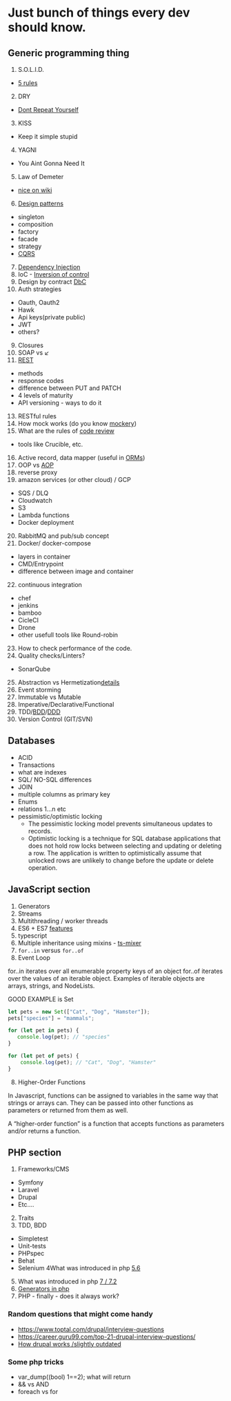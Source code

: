 # Just bunch of things every dev should know.
## Generic programming thing


 1. S.O.L.I.D.
  - [5 rules](https://scotch.io/bar-talk/s-o-l-i-d-the-first-five-principles-of-object-oriented-design)
 2. DRY
  - [Dont Repeat Yourself](https://en.wikipedia.org/wiki/Don%27t_repeat_yourself)
 3. KISS
  - Keep it simple stupid
 4. YAGNI
  - You Aint Gonna Need It
 5. Law of Demeter
  - [nice on wiki](https://en.wikipedia.org/wiki/Law_of_Demeter)
 6. [Design patterns](docs/patterns.md)
  - singleton
  - composition
  - factory
  - facade
  - strategy
  - [CQRS](https://martinfowler.com/bliki/CQRS.html)

 7. [Dependency Injection](http://fabien.potencier.org/what-is-dependency-injection.html)
 8. IoC - [Inversion of control](https://lostechies.com/derickbailey/2011/09/22/dependency-injection-is-not-the-same-as-the-dependency-inversion-principle/)
 9. Design by contract [DbC](docs/Design_by_contract.md)
 10. Auth strategies
  - Oauth, Oauth2
  - Hawk
  - Api keys(private public)
  - JWT
  - others?
 9. Closures
 11. SOAP vs ↙️
 12. [REST](docs/rest.md)
  - methods
  - response codes
  - difference between PUT and PATCH
  - 4 levels of maturity
  - API versioning - ways to do it
 13. RESTful rules
 14. How mock works (do you know [mockery](http://docs.mockery.io/en/latest/))
 15. What are the rules of [code review](docs/code_review.md)
  - tools like Crucible, etc.
 16. Active record, data mapper (useful in [ORMs](https://www.prisma.io/docs/concepts/overview/prisma-in-your-stack/is-prisma-an-orm))
 17. OOP vs [AOP](docs/aop.md)
 18. reverse proxy
 19. amazon services (or other cloud) / GCP
  - SQS / DLQ
  - Cloudwatch
  - S3
  - Lambda functions
  - Docker deployment
 20. RabbitMQ and pub/sub concept
 21. Docker/ docker-compose
 - layers in container
 - CMD/Entrypoint
 - difference between image and container
 22. continuous integration
  - chef
  - jenkins
  - bamboo
  - CicleCI
  - Drone
  - other usefull tools like Round-robin
 23. How to check performance of the code.
 24. Quality checks/Linters?
 - SonarQube
 25. Abstraction vs Hermetization[details](docs/abstractionVShermetization.md) 
 26. Event storming
 27. Immutable vs Mutable
 28. Imperative/Declarative/Functional
 29. TDD/[BDD](docs/BDD.md)/[DDD](docs/DDD.md)
 30. Version Control (GIT/SVN)

## Databases
 - ACID
 - Transactions
 - what are indexes
 - SQL/ NO-SQL differences
 - JOIN
 - multiple columns as primary key
 - Enums
 - relations 1...n etc
 - pessimistic/optimistic locking
    - The pessimistic locking model prevents simultaneous updates to records.
    - Optimistic locking is a technique for SQL database applications that does not hold row 
   locks between selecting and updating or deleting a row. The application is written to 
   optimistically assume that unlocked rows are unlikely to change before 
   the update or delete operation.


## JavaScript section
1. Generators
2. Streams
3. Multithreading / worker threads
4. ES6 + ES7 [features](docs/es6-es7.md)
5. typescript
6. Multiple inheritance using mixins - [ts-mixer](https://www.npmjs.com/package/ts-mixer)
7. `for..in` versus `for..of`
8. Event Loop

for..in iterates over all enumerable property keys of an object
for..of iterates over the values of an iterable object. Examples of iterable objects are arrays, strings, and NodeLists.

GOOD EXAMPLE is Set
```javascript
let pets = new Set(["Cat", "Dog", "Hamster"]);
pets["species"] = "mammals";

for (let pet in pets) {
   console.log(pet); // "species"
}

for (let pet of pets) {
    console.log(pet); // "Cat", "Dog", "Hamster"
}
```

8. Higher-Order Functions

In Javascript, functions can be assigned to variables in the same way that strings or arrays can. They can be passed into other functions as parameters or returned from them as well.

A “higher-order function” is a function that accepts functions as parameters and/or returns a function.

## PHP section

1. Frameworks/CMS
- Symfony
- Laravel
- Drupal
- Etc....
2. Traits
3. TDD, BDD
- Simpletest
- Unit-tests
- PHPspec
- Behat
- Selenium
  4What was introduced in php [5.6](docs/php5.6.md)
5. What was introduced in php [7 / 7.2](docs/php7.md)
6. [Generators in php](http://php.net/manual/en/language.generators.overview.php)
7. PHP - finally - does it always work?


 ### Random questions that might come handy
  - https://www.toptal.com/drupal/interview-questions
  - https://career.guru99.com/top-21-drupal-interview-questions/
  - [How drupal works /slightly outdated](https://stackoverflow.com/a/14434247/1597404)

### Some php tricks
 - var_dump((bool) 1==2); what will return
 - && vs AND
 - foreach vs for
